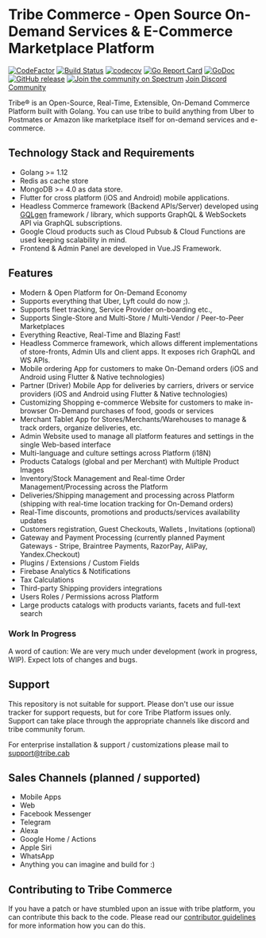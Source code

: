 # Tribe Commerce - Open Source On-Demand Services &amp; E-Commerce Marketplace Platform

[![CodeFactor](https://www.codefactor.io/repository/github/tribehq/platform/badge)](https://www.codefactor.io/repository/github/tribehq/platform)
[![Build Status](https://travis-ci.com/tribehq/platform.svg?branch=master)](https://travis-ci.com/tribehq/platform)
[![codecov](https://codecov.io/gh/tribehq/platform/branch/master/graph/badge.svg)](https://codecov.io/gh/tribehq/platform) 
[![Go Report Card](https://goreportcard.com/badge/github.com/tribehq/platform)](https://goreportcard.com/report/github.com/tribehq/platform)
[![GoDoc](https://godoc.org/github.com/tribehq/platform?status.svg)](https://godoc.org/github.com/tribehq/platform)
[![GitHub release](https://img.shields.io/github/release/tribehq/platform.svg)](https://github.com/tribehq/platform/releases/latest)
[![Join the community on Spectrum](https://withspectrum.github.io/badge/badge.svg)](https://spectrum.chat/tribe)
[Join Discord Community](https://discord.gg/s5zEucn)

Tribe® is an Open-Source, Real-Time, Extensible, On-Demand Commerce Platform built with Golang. You can use tribe to build anything from Uber to Postmates or Amazon like marketplace itself for on-demand services and e-commerce.



## Technology Stack and Requirements
* Golang >= 1.12
* Redis as cache store
* MongoDB >= 4.0 as data store.
* Flutter for cross platform (iOS and Android) mobile applications.
* Headless Commerce framework (Backend APIs/Server) developed using [GQLgen](https://github.com/99designs/gqlgen) framework / library, which supports GraphQL & WebSockets API via GraphQL subscriptions.
* Google Cloud products such as Cloud Pubsub & Cloud Functions are used keeping scalability in mind.
* Frontend & Admin Panel are developed in Vue.JS Framework.

## Features
*   Modern & Open Platform for On-Demand Economy
*   Supports everything that Uber, Lyft could do now ;).
*   Supports fleet tracking, Service Provider on-boarding etc.,
*   Supports Single-Store and Multi-Store / Multi-Vendor / Peer-to-Peer Marketplaces
*   Everything Reactive, Real-Time and Blazing Fast!
*   Headless Commerce framework, which allows different implementations of store-fronts, Admin UIs and client apps. It exposes rich GraphQL and WS APIs.
*   Mobile ordering App for customers to make On-Demand orders (iOS and Android using Flutter & Native technologies)
*   Partner (Driver) Mobile App for deliveries by carriers, drivers or service providers (iOS and Android using Flutter & Native technologies)
*   Customizing Shopping e-commerce Website for customers to make in-browser On-Demand purchases of food, goods or services
*   Merchant Tablet App for Stores/Merchants/Warehouses to manage & track orders, organize deliveries, etc.
*   Admin Website used to manage all platform features and settings in the single Web-based interface
*   Multi-language and culture settings across Platform (i18N)
*   Products Catalogs (global and per Merchant) with Multiple Product Images
*   Inventory/Stock Management and Real-time Order Management/Processing across the Platform
*   Deliveries/Shipping management and processing across Platform (shipping with real-time location tracking for On-Demand orders)
*   Real-Time discounts, promotions and products/services availability updates
*   Customers registration, Guest Checkouts, Wallets , Invitations (optional)
*   Gateway and Payment Processing (currently planned Payment Gateways - Stripe, Braintree Payments, RazorPay, AliPay, Yandex.Checkout)
*   Plugins / Extensions / Custom Fields
*   Firebase Analytics & Notifications
*   Tax Calculations
*   Third-party Shipping providers integrations
*   Users Roles / Permissions across Platform
*   Large products catalogs with products variants, facets and full-text search

### Work In Progress

A word of caution: We are very much under development (work in progress, WIP).
Expect lots of changes and bugs.

## Support
This repository is not suitable for support. Please don't use our issue tracker for support requests, but for core Tribe Platform issues only. Support can take place through the appropriate channels like discord and tribe community forum.

For enterprise installation & support / customizations please mail to support@tribe.cab

## Sales Channels (planned / supported)

* Mobile Apps
* Web
* Facebook Messenger
* Telegram
* Alexa
* Google Home / Actions
* Apple Siri
* WhatsApp
* Anything you can imagine and build for :)


## Contributing to Tribe Commerce

If you have a patch or have stumbled upon an issue with tribe platform, you can contribute this back to the code. Please read our [contributor guidelines](https://github.com/tribehq/platform/blob/master/.github/CONTRIBUTING.md) for more information how you can do this.

